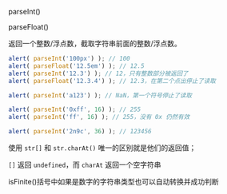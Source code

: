 parseInt()

parseFloat()

返回一个整数/浮点数，截取字符串前面的整数/浮点数。

```javascript
alert( parseInt('100px') ); // 100 
alert( parseFloat('12.5em') ); // 12.5 
alert( parseInt('12.3') ); // 12，只有整数部分被返回了 
alert( parseFloat('12.3.4') ); // 12.3，在第二个点出停止了读取

alert( parseInt('a123') ); // NaN，第一个符号停止了读取

alert( parseInt('0xff', 16) ); // 255
alert( parseInt('ff', 16) ); // 255，没有 0x 仍然有效

alert( parseInt('2n9c', 36) ); // 123456
```



使用 `str[]` 和 `str.charAt()` 唯一的区别就是他们的返回值；

`[]` 返回 `undefined`，而 `charAt` 返回一个空字符串



isFinite()括号中如果是数字的字符串类型也可以自动转换并成功判断
